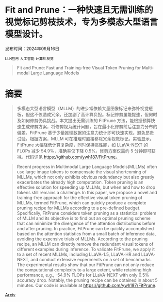 # Fit and Prune：一种快速且无需训练的视觉标记剪枝技术，专为多模态大型语言模型设计。

发布时间：2024年09月16日

`LLM应用` `人工智能` `计算机视觉`

> Fit and Prune: Fast and Training-free Visual Token Pruning for Multi-modal Large Language Models

# 摘要

> 多模态大型语言模型（MLLM）的进步常依赖大量图像标记来弥补视觉短板，但这不仅造成冗余，还加剧了高计算负担。标记修剪虽能提速，但何时及如何修剪仍具挑战。本文提出无需训练的 FitPrune 方法，能根据预算快速生成修剪方案，将修剪视为统计问题，旨在最小化修剪前后注意力分布的偏差。FitPrune 基于少量推理数据的注意力统计即可快速实现，避免昂贵试验。根据方案，MLLM 可在推理时直接移除冗余视觉标记。实验显示，FitPrune 大幅降低计算复杂度，同时保持高性能，如 LLaVA-NEXT 的 FLOPs 减少 54.9%，准确率仅下降 0.5%。修剪方案仅需约 5 分钟即可获得。代码详见 https://github.com/ywh187/FitPrune。

> Recent progress in Multimodal Large Language Models(MLLMs) often use large image tokens to compensate the visual shortcoming of MLLMs, which not only exhibits obvious redundancy but also greatly exacerbates the already high computation. Token pruning is an effective solution for speeding up MLLMs, but when and how to drop tokens still remains a challenge. In this paper, we propose a novel and training-free approach for the effective visual token pruning of MLLMs, termed FitPrune, which can quickly produce a complete pruning recipe for MLLMs according to a pre-defined budget. Specifically, FitPrune considers token pruning as a statistical problem of MLLM and its objective is to find out an optimal pruning scheme that can minimize the divergence of the attention distributions before and after pruning. In practice, FitPrune can be quickly accomplished based on the attention statistics from a small batch of inference data, avoiding the expensive trials of MLLMs. According to the pruning recipe, an MLLM can directly remove the redundant visual tokens of different examples during inference. To validate FitPrune, we apply it to a set of recent MLLMs, including LLaVA-1.5, LLaVA-HR and LLaVA-NEXT, and conduct extensive experiments on a set of benchmarks. The experimental results show that our FitPrune can not only reduce the computational complexity to a large extent, while retaining high performance, e.g., -54.9% FLOPs for LLaVA-NEXT with only 0.5% accuracy drop. Notably, the pruning recipe can be obtained in about 5 minutes. Our code is available at https://github.com/ywh187/FitPrune.

[Arxiv](https://arxiv.org/abs/2409.10197)